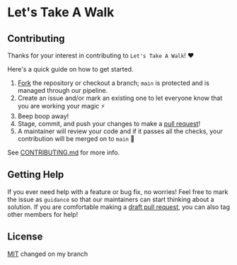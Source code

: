# Let's Take A Walk

## Contributing

Thanks for your interest in contributing to `Let's Take A Walk`! ❤️

Here's a quick guide on how to get started.

1. [Fork](https://docs.github.com/en/github/getting-started-with-github/fork-a-repo) the repository or checkout a branch; `main` is protected and is managed through our pipeline.
2. Create an issue and/or mark an existing one to let everyone know that you are working your magic ⚡️
3. Beep boop away!
4. Stage, commit, and push your changes to make a [pull request](https://github.com/UCLA-Creative-Labs/pompeii/pulls)!
6. A maintainer will review your code and if it passes all the checks, your contribution will be merged on to `main` 🥳

See [CONTRIBUTING.md](CONTRIBUTING.md) for more info.

## Getting Help

If you ever need help with a feature or bug fix, no worries! Feel free to mark the issue as `guidance` so that our maintainers can start thinking about a solution. If you are comfortable making a [draft pull request](https://docs.github.com/en/github/collaborating-with-issues-and-pull-requests/changing-the-stage-of-a-pull-request), you can also tag other members for help!

## License

[MIT](LICENSE.md)
changed on my branch
